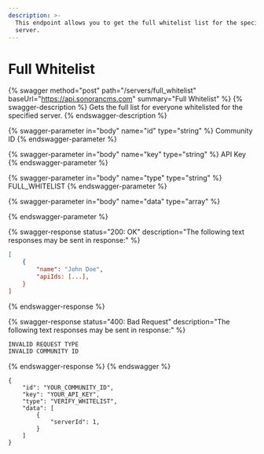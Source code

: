 ```yaml
---
description: >-
  This endpoint allows you to get the full whitelist list for the specified
  server.
---
```


# Full Whitelist

{% swagger method="post" path="/servers/full_whitelist" baseUrl="https://api.sonorancms.com" summary="Full Whitelist" %}
{% swagger-description %}
Gets the full list for everyone whitelisted for the specified server.
{% endswagger-description %}

{% swagger-parameter in="body" name="id" type="string" %}
Community ID
{% endswagger-parameter %}

{% swagger-parameter in="body" name="key" type="string" %}
API Key
{% endswagger-parameter %}

{% swagger-parameter in="body" name="type" type="string" %}
FULL_WHITELIST
{% endswagger-parameter %}

{% swagger-parameter in="body" name="data" type="array" %}

{% endswagger-parameter %}

{% swagger-response status="200: OK" description="The following text responses may be sent in response:" %}
```json
[
    {
        "name": "John Doe",
        "apiIds: [...],
    }
]
```
{% endswagger-response %}

{% swagger-response status="400: Bad Request" description="The following text responses may be sent in response:" %}
```javascript
INVALID REQUEST TYPE
INVALID COMMUNITY ID
```
{% endswagger-response %}
{% endswagger %}

```
{
    "id": "YOUR_COMMUNITY_ID",
    "key": "YOUR_API_KEY",
    "type": "VERIFY_WHITELIST",
    "data": [
        {
            "serverId": 1,
        }
    ]
}
```
